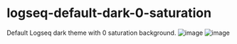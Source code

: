 # logseq-default-dark-0-saturation
Default Logseq dark theme with 0 saturation background.
![image](https://user-images.githubusercontent.com/58762081/120082075-8839b000-c0f3-11eb-8598-eb0259ecfec0.png)
![image](https://user-images.githubusercontent.com/58762081/120082135-d2229600-c0f3-11eb-8168-9d88fc817345.png)
